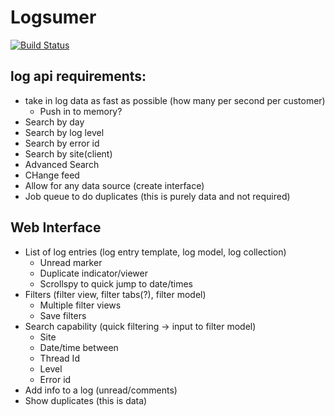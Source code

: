 Logsumer
========

[![Build Status](https://secure.travis-ci.org/pdoran/Logsumer.png?branch=master)](http://travis-ci.org/pdoran/Logsumer)

log api requirements:
---------------------

* take in log data as fast as possible (how many per second per customer)
  * Push in to memory?
* Search by day
* Search by log level
* Search by error id
* Search by site(client)
* Advanced Search
* CHange feed
* Allow for any data source (create interface)
* Job queue to do duplicates (this is purely data and not required)

Web Interface
-------------

* List of log entries (log entry template, log model, log collection)
	* Unread marker
	* Duplicate indicator/viewer
	* Scrollspy to quick jump to date/times
* Filters (filter view, filter tabs(?), filter model)
	* Multiple filter views
	* Save filters	
* Search capability (quick filtering -> input to filter model)
  * Site
  * Date/time between
  * Thread Id
  * Level
  * Error id
* Add info to a log (unread/comments)
* Show duplicates (this is data)
